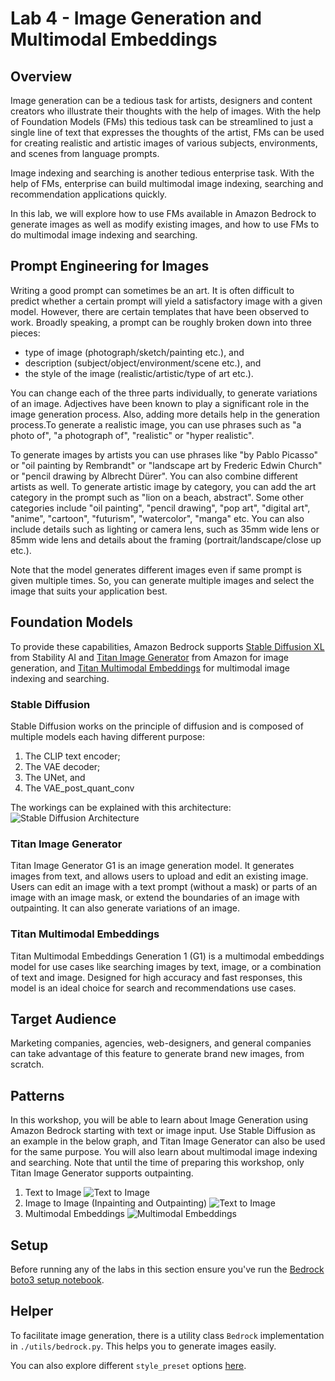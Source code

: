 # Lab 4 - Image Generation and Multimodal Embeddings

## Overview

Image generation can be a tedious task for artists, designers and content creators who illustrate their thoughts with the help of images. With the help of Foundation Models (FMs) this tedious task can be streamlined to just a single line of text that expresses the thoughts of the artist, FMs can be used for creating realistic and artistic images of various subjects, environments, and scenes from language prompts.

Image indexing and searching is another tedious enterprise task. With the help of FMs, enterprise can build multimodal image indexing, searching and recommendation applications quickly. 

In this lab, we will explore how to use FMs available in Amazon Bedrock to generate images as well as modify existing images, and how to use FMs to do multimodal image indexing and searching.


## Prompt Engineering for Images

Writing a good prompt can sometimes be an art. It is often difficult to predict whether a certain prompt will yield a satisfactory image with a given model. However, there are certain templates that have been observed to work. Broadly speaking, a prompt can be roughly broken down into three pieces: 

* type of image (photograph/sketch/painting etc.), and
* description (subject/object/environment/scene etc.), and
* the style of the image (realistic/artistic/type of art etc.). 
   
You can change each of the three parts individually, to generate variations of an image. Adjectives have been known to play a significant role in the image generation process. Also, adding more details help in the generation process.To generate a realistic image, you can use phrases such as "a photo of", "a photograph of", "realistic" or "hyper realistic". 

To generate images by artists you can use phrases like "by Pablo Picasso" or "oil painting by Rembrandt" or "landscape art by Frederic Edwin Church" or "pencil drawing by Albrecht Dürer". You can also combine different artists as well. To generate artistic image by category, you can add the art category in the prompt such as "lion on a beach, abstract". Some other categories include "oil painting", "pencil drawing", "pop art", "digital art", "anime", "cartoon", "futurism", "watercolor", "manga" etc. You can also include details such as lighting or camera lens, such as 35mm wide lens or 85mm wide lens and details about the framing (portrait/landscape/close up etc.).

Note that the model generates different images even if same prompt is given multiple times. So, you can generate multiple images and select the image that suits your application best.

## Foundation Models

To provide these capabilities, Amazon Bedrock supports [Stable Diffusion XL](https://stability.ai/stablediffusion) from Stability AI and [Titan Image Generator](https://aws.amazon.com/bedrock/titan/) from Amazon for image generation, and [Titan Multimodal Embeddings](https://aws.amazon.com/bedrock/titan/) for multimodal image indexing and searching.

### Stable Diffusion

Stable Diffusion works on the principle of diffusion and is composed of multiple models each having different purpose:

1. The CLIP text encoder;
2. The VAE decoder;
3. The UNet, and
4. The VAE_post_quant_conv

The workings can be explained with this architecture:
![Stable Diffusion Architecture](./images/sd.png)

### Titan Image Generator

Titan Image Generator G1 is an image generation model. It generates images from text, and allows users to upload and edit an existing image. Users can edit an image with a text prompt (without a mask) or parts of an image with an image mask, or extend the boundaries of an image with outpainting. It can also generate variations of an image.

### Titan Multimodal Embeddings

Titan Multimodal Embeddings Generation 1 (G1) is a multimodal embeddings model for use cases like searching images by text, image, or a combination of text and image. Designed for high accuracy and fast responses, this model is an ideal choice for search and recommendations use cases.

## Target Audience

Marketing companies, agencies, web-designers, and general companies can take advantage of this feature to generate brand new images, from scratch.

## Patterns

In this workshop, you will be able to learn about Image Generation using Amazon Bedrock starting with text or image input. Use Stable Diffusion as an example in the below graph, and Titan Image Generator can also be used for the same purpose. You will also learn about multimodal image indexing and searching. Note that until the time of preparing this workshop, only Titan Image Generator supports outpainting.

1. Text to Image
    ![Text to Image](./images/71-txt-2-img.png)
2. Image to Image (Inpainting and Outpainting)
    ![Text to Image](./images/72-img-2-img.png)
3. Multimodal Embeddings
    ![Multimodal Embeddings](./images/multimodal-embeddings.png)

## Setup
Before running any of the labs in this section ensure you've run the [Bedrock boto3 setup notebook](../00_Intro/bedrock_boto3_setup.ipynb#Prerequisites).

## Helper
To facilitate image generation, there is a utility class `Bedrock` implementation in `./utils/bedrock.py`. This helps you to generate images easily.

You can also explore different `style_preset`  options [here](https://platform.stability.ai/docs/features/animation/parameters#available-styles).

